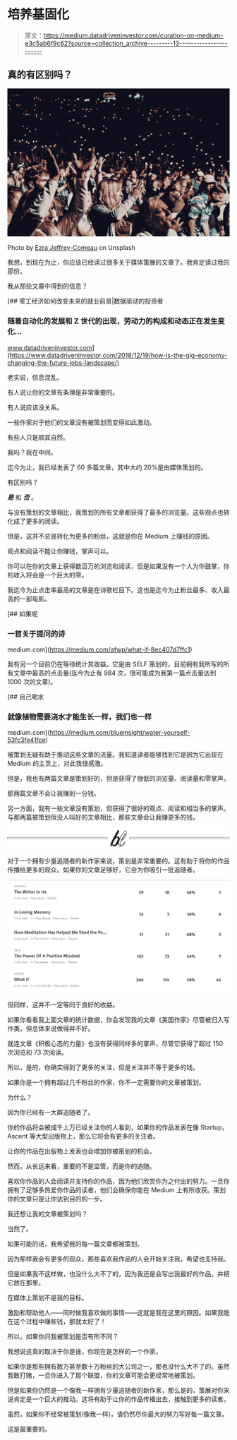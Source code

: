 # 培养基固化

> 原文：<https://medium.datadriveninvestor.com/curation-on-medium-e3c5ab6f9c62?source=collection_archive---------13----------------------->

## 真的有区别吗？

![](img/7bbfe896e204676b1cb90c3067bcbc03.png)

Photo by [Ezra Jeffrey-Comeau](https://unsplash.com/@emcomeau) on Unsplash

我想，到现在为止，你应该已经读过很多关于媒体策展的文章了。我肯定读过我的那份。

我从那些文章中得到的信息？

[](https://www.datadriveninvestor.com/2018/12/19/how-is-the-gig-economy-changing-the-future-jobs-landscape/) [## 零工经济如何改变未来的就业前景|数据驱动的投资者

### 随着自动化的发展和 Z 世代的出现，劳动力的构成和动态正在发生变化…

www.datadriveninvestor.com](https://www.datadriveninvestor.com/2018/12/19/how-is-the-gig-economy-changing-the-future-jobs-landscape/) 

老实说，信息混乱。

有人说让你的文章有条理是非常重要的。

有人说应该没关系。

一些作家对于他们的文章没有被策划而变得如此激动。

有些人只是顺其自然。

我吗？我在中间。

迄今为止，我已经发表了 60 多篇文章，其中大约 20%是由媒体策划的。

有区别吗？

***是*** 和 ***否*** 。

与没有策划的文章相比，我策划的所有文章都获得了最多的浏览量。这些观点也转化成了更多的阅读。

但是，这并不总是转化为更多的粉丝，这就是你在 Medium 上赚钱的原因。

观点和阅读不能让你赚钱，掌声可以。

你可以在你的文章上获得数百万的浏览和阅读，但是如果没有一个人为你鼓掌，你的收入将会是一个巨大的零。

我迄今为止点击率最高的文章是在诗歌栏目下。这也是迄今为止粉丝最多、收入最高的一部电影。

[](https://medium.com/afwp/what-if-8ec407d7ffc1) [## 如果呢

### 一首关于提问的诗

medium.com](https://medium.com/afwp/what-if-8ec407d7ffc1) 

我有另一个目前仍在等待统计其收益。它是由 SELF 策划的，目前拥有我所写的所有文章中最高的点击量(迄今为止有 984 次，很可能成为我第一篇点击量达到 1000 次的文章)。

[](https://medium.com/blueinsight/water-yourself-53fc3fe41fce) [## 自己喝水

### 就像植物需要浇水才能生长一样，我们也一样

medium.com](https://medium.com/blueinsight/water-yourself-53fc3fe41fce) 

被策划无疑有助于推动这些文章的流量。我知道读者能够找到它是因为它出现在 Medium 的主页上，对此我很感激。

但是，我也有两篇文章是策划好的，但是获得了很低的浏览量、阅读量和零掌声。

那两篇文章不会让我赚到一分钱。

另一方面，我有一些文章没有策划，但获得了很好的观点、阅读和相当多的掌声。与那两篇被策划但没人叫好的文章相比，那些文章会让我赚更多的钱。

![](img/4be678eb2f7db9e0776842c8bddd23c2.png)

对于一个拥有少量追随者的新作家来说，策划是非常重要的。这有助于将你的作品传播给更多的观众。如果你的文章足够好，它会为你吸引一批追随者。

![](img/08420c86756601d481dff2717359138e.png)

但同样，这并不一定等同于良好的收益。

如果你看看我上面文章的统计数据，你会发现我的文章《美国作家》尽管被归入写作类，但总体来说做得并不好。

就连文章《积极心态的力量》也没有获得同样多的掌声，尽管它获得了超过 150 次浏览和 73 次阅读。

所以，是的，你确实得到了更多的关注，但是关注并不等于更多的钱。

如果你是一个拥有超过几千粉丝的作家，你不一定需要你的文章被策划。

为什么？

因为你已经有一大群追随者了。

你的作品将会被成千上万已经关注你的人看到，如果你的作品发表在像 Startup，Ascent 等大型出版物上，那么它将会有更多的关注者。

让你的作品在出版物上发表也会增加你被策划的机会。

然而，从长远来看，重要的不是监管，而是你的追随。

喜欢你作品的人会阅读并支持你的作品，因为他们欣赏你为之付出的努力。一旦你拥有了足够多热爱你作品的读者，他们会确保你能在 Medium 上有所收获。策划你的文章只是让你达到目的的一步。

我还想让我的文章被策划吗？

当然了。

如果可能的话，我希望我的每一篇文章都被策划。

因为那样我会有更多的观众，那些喜欢我作品的人会开始关注我，希望也支持我。

但是如果我不这样做，也没什么大不了的，因为我还是会写出我最好的作品，并把它放在那里。

在媒体上策划不是我的目标。

激励和帮助他人——同时做我喜欢做的事情——这就是我在这里的原因。如果我能在这个过程中赚些钱，那就太好了！

所以，如果你问我被策划是否有所不同？

我想说这真的取决于你是谁，你现在是怎样的一个作家。

如果你是那些拥有数万甚至数十万粉丝的大公司之一，那也没什么大不了的。虽然我敢打赌，一旦你进入了那个联盟，你的文章可能会更经常地被策划。

但是如果你仍然是一个像我一样拥有少量追随者的新作家，那么是的，策展对你来说肯定是一个巨大的推动。这将有助于让你的作品传播出去，接触到更多的读者。

虽然，如果你不经常被策划(像我一样)，请仍然尽你最大的努力写好每一篇文章。

这是最重要的。